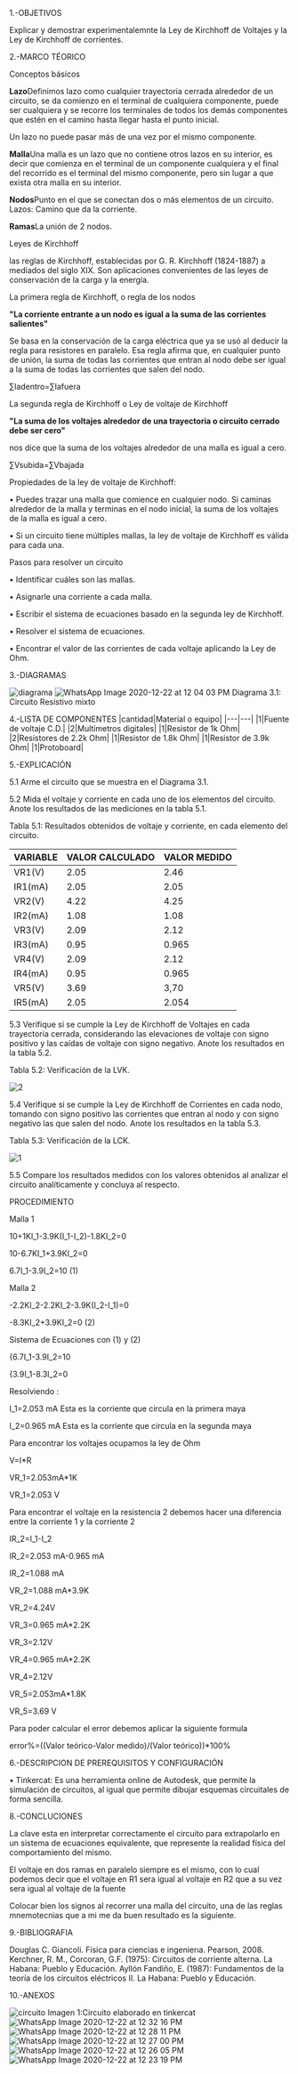 1.-OBJETIVOS

Explicar y demostrar experimentalemnte la Ley de Kirchhoff de Voltajes y la Ley de Kirchhoff de corrientes.

2.-MARCO TÉORICO

Conceptos básicos

**Lazo**Definimos lazo como cualquier trayectoria cerrada alrededor de un circuito, se da comienzo en el terminal de cualquiera componente, puede ser cualquiera y se recorre los terminales de todos los demás componentes que estén en el camino hasta llegar hasta el punto inicial.

Un lazo no puede pasar más de una vez por el mismo componente.

**Malla**Una malla es un lazo que no contiene otros lazos en su interior, es decir que comienza en el terminal de un componente cualquiera y el final del recorrido es el terminal del mismo componente, pero sin lugar a que exista otra malla en su interior.

**Nodos**Punto en el que se conectan dos o más elementos de un circuito. Lazos: Camino que da la corriente.

**Ramas**La unión de 2 nodos.

Leyes de Kirchhoff

las reglas de Kirchhoff, establecidas por G. R. Kirchhoff (1824-1887) a mediados del siglo XIX. Son aplicaciones convenientes de las leyes de conservación de la carga y la energía.

La primera regla de Kirchhoff, o regla de los nodos

**"La corriente entrante a un nodo es igual a la suma de las corrientes salientes"**

Se basa en la conservación de la carga eléctrica que ya se usó al deducir la regla para resistores en paralelo. Esa regla afirma que, en cualquier punto de unión, la suma de todas las corrientes que entran al nodo debe ser igual a la suma de todas las corrientes que salen del nodo.

∑Iadentro=∑Iafuera

La segunda regla de Kirchhoff o Ley de voltaje de Kirchhoff 

**"La suma de los voltajes alrededor de una trayectoria o circuito cerrado debe ser cero"**

nos dice que la suma de los voltajes alrededor de una malla es igual a cero.

∑Vsubida=∑Vbajada

Propiedades de la ley de voltaje de Kirchhoff:

   • Puedes trazar una malla que comience en cualquier nodo. Si caminas alrededor de la      malla y terminas en el nodo inicial, la suma de los voltajes de la malla es igual a      cero.

  •	Si un circuito tiene múltiples mallas, la ley de voltaje de Kirchhoff es válida para     cada una.

Pasos para resolver un circuito

•	Identificar cuáles son las mallas.

•	Asignarle una corriente a cada malla.

•	Escribir el sistema de ecuaciones basado en la segunda ley de Kirchhoff.

•	Resolver el sistema de ecuaciones.

•	Encontrar el valor de las corrientes de cada voltaje aplicando la Ley de Ohm.

3.-DIAGRAMAS

![diagrama](https://user-images.githubusercontent.com/76057459/102248205-ed477380-3ece-11eb-9a08-bca356ad8b4e.PNG)
![WhatsApp Image 2020-12-22 at 12 04 03 PM](https://user-images.githubusercontent.com/76057459/102918250-9274c580-4454-11eb-908c-4d063822225d.jpeg)
Diagrama 3.1: Circuito Resistivo mixto

4.-LISTA DE COMPONENTES
|cantidad|Material o equipo|
|---|---|
|1|Fuente de voltaje C.D.|
|2|Multímetros digitales|
|1|Resistor de 1k Ohm|
|2|Resistores de 2.2k Ohm|
|1|Resistor de 1.8k Ohm|
|1|Resistor de 3.9k Ohm|
|1|Protoboard|

5.-EXPLICACIÓN

5.1 Arme el circuito que se muestra en el Diagrama 3.1.

5.2 Mida el voltaje y corriente en cada uno de los elementos del circuito. Anote los resultados de las mediciones en la tabla 5.1.

Tabla 5.1: Resultados obtenidos de voltaje y corriente, en cada elemento del circuito.

|VARIABLE|VALOR CALCULADO| VALOR MEDIDO|
|---|---|---|
|VR1(V)| 2.05|2.46|
|IR1(mA)| 2.05|2.05|
|VR2(V)|4.22|4.25|
|IR2(mA)|1.08|1.08|
|VR3(V)|2.09|2.12|
|IR3(mA)|0.95|0.965|
|VR4(V)|2.09|2.12|
|IR4(mA)|0.95|0.965|
|VR5(V)|3.69|3,70|
|IR5(mA)|2.05|2.054|

5.3 Verifique si se cumple la Ley de Kirchhoff de Voltajes en cada trayectoria cerrada, considerando las elevaciones de voltaje con signo positivo y las caídas de voltaje con signo negativo. Anote los resultados en la tabla 5.2.

Tabla 5.2: Verificación de la LVK.
                           
![2](https://user-images.githubusercontent.com/76057459/102257394-aeb7b600-3eda-11eb-8678-af68068f7dd9.png)

5.4 Verifique si se cumple la Ley de Kirchhoff de Corrientes en cada nodo, tomando con signo positivo las corrientes que entran al nodo y con signo negativo las que salen del nodo. Anote los resultados en la tabla 5.3.

Tabla 5.3: Verificación de la LCK.

![1](https://user-images.githubusercontent.com/76057459/102257412-b4150080-3eda-11eb-895c-c001426483ff.png)

5.5 Compare los resultados medidos con los valores obtenidos al analizar el circuito analíticamente y concluya al respecto.

PROCEDIMIENTO

Malla 1

10+1KI_1-3.9K(I_1-I_2)-1.8KI_2=0

10-6.7KI_1+3.9KI_2=0

6.7I_1-3.9I_2=10 (1)

Malla 2

-2.2KI_2-2.2KI_2-3.9K(I_2-I_1)=0

-8.3KI_2+3.9KI_2=0 (2)

Sistema de Ecuaciones con (1) y (2)

{6.7I_1-3.9I_2=10

{3.9I_1-8.3I_2=0

Resolviendo :

I_1=2.053 mA Esta es la corriente que circula en la primera maya

I_2=0.965 mA Esta es la corriente que circula en la segunda maya

Para encontrar los voltajes ocupamos la ley de Ohm

V=I*R

VR_1=2.053mA*1K

VR_1=2.053 V

Para encontrar el voltaje en la resistencia 2 debemos hacer una diferencia entre la corriente 1 y la corriente 2

IR_2=I_1-I_2

IR_2=2.053 mA-0.965 mA

IR_2=1.088 mA

VR_2=1.088 mA*3.9K

VR_2=4.24V

VR_3=0.965 mA*2.2K

VR_3=2.12V

VR_4=0.965 mA*2.2K

VR_4=2.12V

VR_5=2.053mA*1.8K

VR_5=3.69 V

Para poder calcular el error debemos aplicar la siguiente formula

error%=((Valor teórico-Valor medido)/(Valor teórico))*100%

6.-DESCRIPCION DE PREREQUISITOS Y CONFIGURACIÓN

•	Tinkercat: Es una herramienta online de Autodesk, que permite la simulación de circuitos, al igual que permite dibujar esquemas circuitales de forma sencilla.

8.-CONCLUCIONES

La clave esta en interpretar correctamente el circuito para extrapolarlo en un sistema de ecuaciones equivalente, que represente la realidad física del comportamiento del mismo.

El voltaje en dos ramas en paralelo siempre es el mismo, con lo cual podemos decir que el voltaje en R1 sera igual al voltaje en R2 que a su vez sera igual al voltaje de la fuente

Colocar bien los signos al recorrer una malla del circuito, una de las reglas mnemotecnias que a mi me da buen resultado es la siguiente.

9.-BIBLIOGRAFIA

Douglas C. Giancoli. Física para ciencias e ingenierıa. Pearson, 2008.
Kerchner, R. M., Corcoran, G.F. (1975): Circuitos de corriente alterna. La Habana: Pueblo y Educación.
Ayllón Fandiño, E. (1987): Fundamentos de la teoría de los circuitos eléctricos II. La Habana: Pueblo y Educación.

10.-ANEXOS

![circuito](https://user-images.githubusercontent.com/76057459/102247810-701bfe80-3ece-11eb-80a9-50a662b43d18.jpg)
Imagen 1:Circuito elaborado en tinkercat
![WhatsApp Image 2020-12-22 at 12 32 16 PM](https://user-images.githubusercontent.com/76057459/102918170-72450680-4454-11eb-8cc1-d1c79ea46138.jpeg)
![WhatsApp Image 2020-12-22 at 12 28 11 PM](https://user-images.githubusercontent.com/76057459/102918190-7a9d4180-4454-11eb-982e-fdf07dc9c1b6.jpeg)
![WhatsApp Image 2020-12-22 at 12 27 00 PM](https://user-images.githubusercontent.com/76057459/102918218-82f57c80-4454-11eb-8b81-b2c7cd3fb2ff.jpeg)
![WhatsApp Image 2020-12-22 at 12 26 05 PM](https://user-images.githubusercontent.com/76057459/102918231-8852c700-4454-11eb-8d2d-f43e1f64640e.jpeg)
![WhatsApp Image 2020-12-22 at 12 23 19 PM](https://user-images.githubusercontent.com/76057459/102918242-8e48a800-4454-11eb-97a3-89b5f076b744.jpeg)
